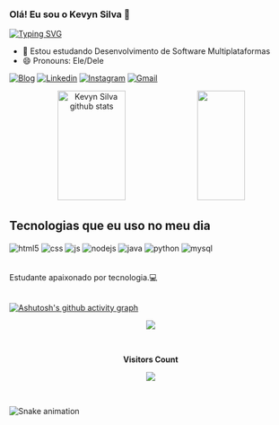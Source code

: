 ### Olá! Eu sou o Kevyn Silva  👋

[![Typing SVG](https://readme-typing-svg.herokuapp.com/?color=2E8B57size=35&center=true&vCenter=true&width=1000&lines=I'm+from+Brazil;Be+Welcome!+:%29)](https://git.io/typing-svg)



- 🌱 Estou estudando Desenvolvimento de Software Multiplataformas
- 😄 Pronouns: Ele/Dele


[![Blog](https://img.shields.io/badge/Blogger-FF5722?style=for-the-badge&logo=blogger&logoColor=white)](https://kev11n.web.app/)
[![Linkedin](https://img.shields.io/badge/LinkedIn-0077B5?style=for-the-badge&logo=linkedin&logoColor=white)](https://www.linkedin.com/in/kevyn-silva-637b40156/)
[![Instagram](https://img.shields.io/badge/Instagram-E4405F?style=for-the-badge&logo=instagram&logoColor=white)](https://www.instagram.com/kev1n.ss/)
[![Gmail](https://img.shields.io/badge/Gmail-D14836?style=for-the-badge&logo=gmail&logoColor=white)]([https://www.linkedin.com/in/kevyn-silva-637b40156/](https://mail.google.com/mail/u/0/#inbox?compose=GTvVlcSBmXGFgbJVssBspQdxzcHjQmTfxvfMzcGpzcqqDHCRzQthVWklQphwJsrwMXVxLwZlNBgSH))



<div align="center">  
  <img width="49%" height="195px" src="https://github-readme-stats.vercel.app/api?username=kev1nss&show_icons=true&count_private=true&hide_border=true&title_color=2E8B57&icon_color=ff91a4&text_color=c9d1d9&bg_color=0d1117" alt="Kevyn Silva github stats" /> 
  <img width="41%" height="195px" src="https://github-readme-stats.vercel.app/api/top-langs/?username=kev1nss&layout=compact&hide_border=true&title_color=2E8B57&text_color=2E8B57&bg_color=0d1117" />
</div>



## Tecnologias que eu uso no meu dia
<div style="display: inline_block">
  <img align="center" alt="html5" src="https://img.shields.io/badge/HTML5-E34F26?style=for-the-badge&logo=html5&logoColor=white" />
  <img align="center" alt="css" src="https://img.shields.io/badge/CSS3-1572B6?style=for-the-badge&logo=css3&logoColor=white" />
  <img align="center" alt="js" src="https://img.shields.io/badge/JavaScript-F7DF1E?style=for-the-badge&logo=javascript&logoColor=black" />
  <img align="center" alt="nodejs" src="https://img.shields.io/badge/Node.js-43853D?style=for-the-badge&logo=node.js&logoColor=white" />
  <img align="center" alt="java" src="https://img.shields.io/badge/Java-ED8B00?style=for-the-badge&logo=openjdk&logoColor=white" />
   <img align="center" alt="python" src="https://img.shields.io/badge/Python-3776AB?style=for-the-badge&logo=python&logoColor=white" />
   <img align="center" alt="mysql" src="https://img.shields.io/badge/MySQL-00000F?style=for-the-badge&logo=mysql&logoColor=white" />
  
  
</div><br><br>
Estudante apaixonado por tecnologia.💻
<br><br>

[![Ashutosh's github activity graph](https://github-readme-activity-graph.cyclic.app/graph?username=kev1nss&bg_color=262726&color=06ac11&line=1e5227&point=96a29e&area=true&hide_border=true)](https://github.com/ashutosh00710/github-readme-activity-graph)
<br/>



<p align="center">
  <img src="https://github-profile-trophy.vercel.app/?username=kev1nss&theme=dracula&row=2&no-bg=true&column=3&margin-w=15&margin-h=15" />
</p>


<div align="center">
<br><p align="centre"><b>Visitors Count</b></p>  
<p align="center"><img align="center" src="https://profile-counter.glitch.me/{kev1nss}/count.svg" /></p> 
<br>
</div>


 ![Snake animation](https://github.com/kev1nss/kev1nss/blob/output/github-contribution-grid-snake.svg)
  



  
